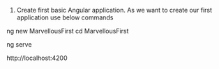 1. Create first basic Angular application.
As we want to create our first application use below commands


ng new MarvellousFirst cd MarvellousFirst

ng serve

http://localhost:4200
